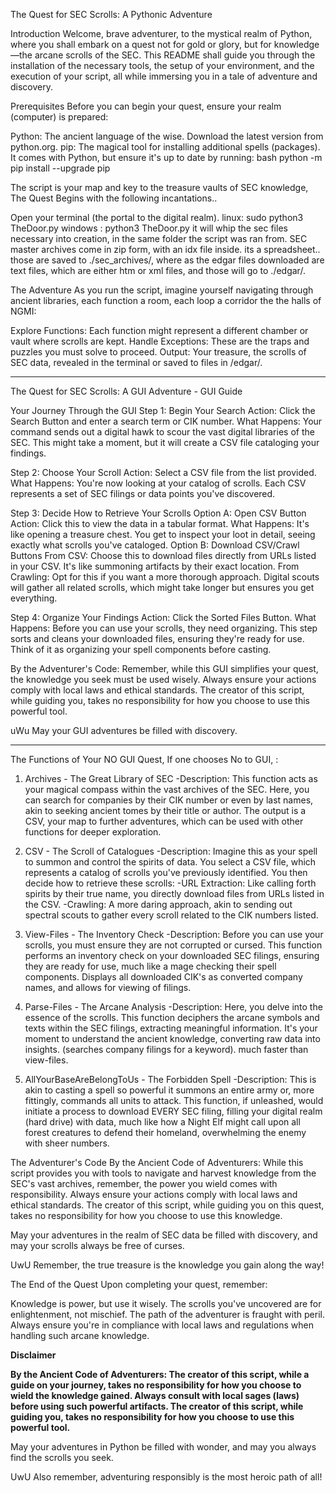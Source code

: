 The Quest for SEC Scrolls: A Pythonic Adventure

Introduction
Welcome, brave adventurer, to the mystical realm of Python, where you shall embark on a quest not for gold or glory, but for knowledge—the arcane scrolls of the SEC. This README shall guide you through the installation of the necessary tools, the setup of your environment, and the execution of your script, all while immersing you in a tale of adventure and discovery.

Prerequisites
Before you can begin your quest, ensure your realm (computer) is prepared:

Python: The ancient language of the wise. Download the latest version from python.org. 
pip: The magical tool for installing additional spells (packages). 
It comes with Python, but ensure it's up to date by running:
bash
python -m pip install --upgrade pip

The script is your map and key to the treasure vaults of SEC knowledge,
The Quest Begins with the following incantations..

Open your terminal (the portal to the digital realm).
linux: sudo python3 TheDoor.py
windows : python3 TheDoor.py
it will whip the sec files necessary into creation, 
in the same folder the script was ran from.
SEC master archives come in zip form, with an idx file inside. its a spreadsheet.. those are saved to ./sec_archives/, where as the edgar files downloaded are text files, which are either htm or xml files, and those will go to ./edgar/.


The Adventure
As you run the script, imagine yourself navigating through ancient libraries,
each function a room, each loop a corridor the the halls of NGMI:

Explore Functions: Each function might represent a different chamber or vault where scrolls are kept.
Handle Exceptions: These are the traps and puzzles you must solve to proceed.
Output: Your treasure, the scrolls of SEC data, revealed in the terminal or saved to files in /edgar/.

--------------------------------------------------------------------------------------------------------------------------------------------------------------------------------------

The Quest for SEC Scrolls: A GUI Adventure - GUI Guide

Your Journey Through the GUI
Step 1: Begin Your Search
  Action: Click the Search Button and enter a search term or CIK number.
  What Happens: Your command sends out a digital hawk to scour the vast digital libraries of the SEC. This might take a moment, but it will create a CSV file cataloging your findings.

Step 2: Choose Your Scroll
  Action: Select a CSV file from the list provided.
  What Happens: You're now looking at your catalog of scrolls. Each CSV represents a set of SEC filings or data points you've discovered.

Step 3: Decide How to Retrieve Your Scrolls
  Option A: Open CSV Button
  Action: Click this to view the data in a tabular format.
  What Happens: It's like opening a treasure chest. You get to inspect your loot in detail, seeing exactly what scrolls you've cataloged.
  Option B: Download CSV/Crawl Buttons
  From CSV: Choose this to download files directly from URLs listed in your CSV. It's like summoning artifacts by their exact location.
  From Crawling: Opt for this if you want a more thorough approach. Digital scouts will gather all related scrolls, which might take longer but ensures you get everything.

Step 4: Organize Your Findings
  Action: Click the Sorted Files Button.
  What Happens: Before you can use your scrolls, they need organizing. This step sorts and cleans your downloaded files, ensuring they're ready for use. Think of it as organizing your spell components before casting.

By the Adventurer's Code: Remember, while this GUI simplifies your quest, the knowledge you seek must be used wisely. Always ensure your actions comply with local laws and ethical standards. The creator of this script, while guiding you, takes no responsibility for how you choose to use this powerful tool.

uWu May your GUI adventures be filled with discovery.

--------------------------------------------------------------------------------------------------------------------------------------------------------------------------------------

The Functions of Your NO GUI Quest, If one chooses No to GUI, :

1. Archives - The Great Library of SEC
-Description: This function acts as your magical compass within the vast archives of the SEC. Here, you can search for companies by their CIK number or even by last names, akin to seeking ancient tomes by their title or author. The output is a CSV, your map to further adventures, which can be used with other functions for deeper exploration.

2. CSV - The Scroll of Catalogues
-Description: Imagine this as your spell to summon and control the spirits of data. You select a CSV file, which represents a catalog of scrolls you've previously identified.
  You then decide how to retrieve these scrolls:
    -URL Extraction: Like calling forth spirits by their true name, you directly download files from URLs listed in the CSV.
    -Crawling: A more daring approach, akin to sending out spectral scouts to gather every scroll related to the CIK numbers listed.

3. View-Files - The Inventory Check
-Description: Before you can use your scrolls, you must ensure they are not corrupted or cursed. This function performs an inventory check on your downloaded SEC filings, ensuring they are ready for use, much like a mage checking their spell components. Displays all downloaded CIK's as converted company names, and allows for viewing of filings.

4. Parse-Files - The Arcane Analysis
-Description: Here, you delve into the essence of the scrolls. This function deciphers the arcane symbols and texts within the SEC filings, extracting meaningful information. It's your moment to understand the ancient knowledge, converting raw data into insights. (searches company filings for a keyword).
much faster than view-files.

69. AllYourBaseAreBelongToUs - The Forbidden Spell
-Description: This is akin to casting a spell so powerful it summons an entire army or, more fittingly, commands all units to attack. This function, if unleashed, would initiate a process to download EVERY SEC filing, filling your digital realm (hard drive) with data, much like how a Night Elf might call upon all forest creatures to defend their homeland, overwhelming the enemy with sheer numbers.

The Adventurer's Code
By the Ancient Code of Adventurers: While this script provides you with tools to navigate and harvest knowledge from the SEC's vast archives, remember, the power you wield comes with responsibility. Always ensure your actions comply with local laws and ethical standards. The creator of this script, while guiding you on this quest, takes no responsibility for how you choose to use this knowledge.

May your adventures in the realm of SEC data be filled with discovery, and may your scrolls always be free of curses.

UwU Remember, the true treasure is the knowledge you gain along the way!

The End of the Quest
Upon completing your quest, remember:

Knowledge is power, but use it wisely. The scrolls you've uncovered are for enlightenment, not mischief.
The path of the adventurer is fraught with peril. Always ensure you're in compliance with local laws and regulations when handling such arcane knowledge.

**Disclaimer**

**By the Ancient Code of Adventurers: The creator of this script, while a guide on your journey, takes no responsibility for how you choose to wield the knowledge gained. Always consult with local sages (laws) before using such powerful artifacts. The creator of this script, while guiding you, takes no responsibility for how you choose to use this powerful tool.**

May your adventures in Python be filled with wonder, and may you always find the scrolls you seek.

UwU Also remember, adventuring responsibly is the most heroic path of all!

